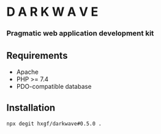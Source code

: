 # D A R K W A V E

### Pragmatic web application development kit



## Requirements
- Apache
- PHP >= 7.4
- PDO-compatible database





## Installation
```
npx degit hxgf/darkwave#0.5.0 .
```





